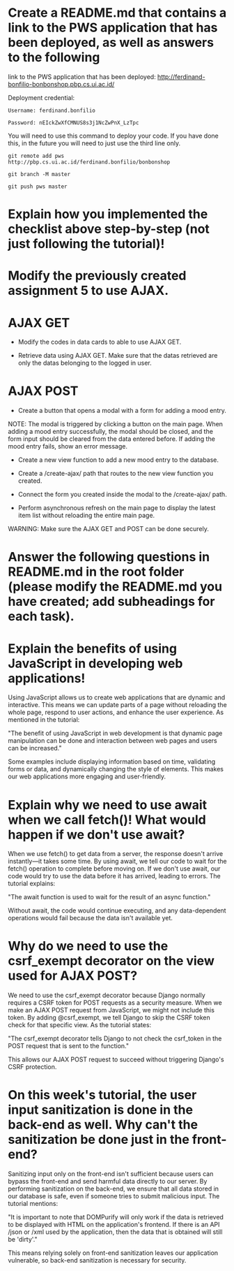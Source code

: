 Create a README.md that contains a link to the PWS application that has been deployed, as well as answers to the following
=

link to the PWS application that has been deployed: http://ferdinand-bonfilio-bonbonshop.pbp.cs.ui.ac.id/ 

Deployment credential:

```
Username: ferdinand.bonfilio

Password: nEIckZwXfCMNUS8s3j1NcZwPnX_LzTpc
```

You will need to use this command to deploy your code. If you have done this, in the future you will need to just use the third line only.

```
git remote add pws http://pbp.cs.ui.ac.id/ferdinand.bonfilio/bonbonshop

git branch -M master

git push pws master
```

Explain how you implemented the checklist above step-by-step (not just following the tutorial)!
=

Modify the previously created assignment 5 to use AJAX.
=

AJAX GET
=

- Modify the codes in data cards to able to use AJAX GET.

- Retrieve data using AJAX GET. Make sure that the datas retrieved are only the datas belonging to the logged in user.

AJAX POST
=

- Create a button that opens a modal with a form for adding a mood entry.

NOTE: The modal is triggered by clicking a button on the main page. When adding a mood entry successfully, the modal should be closed, and the form input should be cleared from the data entered before. If adding the mood entry fails, show an error message.

- Create a new view function to add a new mood entry to the database.

- Create a /create-ajax/ path that routes to the new view function you created.

- Connect the form you created inside the modal to the /create-ajax/ path.

- Perform asynchronous refresh on the main page to display the latest item list without reloading the entire main page.

WARNING: Make sure the AJAX GET and POST can be done securely.

Answer the following questions in README.md in the root folder (please modify the README.md you have created; add subheadings for each task).
= 

Explain the benefits of using JavaScript in developing web applications!
=

Using JavaScript allows us to create web applications that are dynamic and interactive. This means we can update parts of a page without reloading the whole page, respond to user actions, and enhance the user experience. As mentioned in the tutorial:

"The benefit of using JavaScript in web development is that dynamic page manipulation can be done and interaction between web pages and users can be increased."

Some examples include displaying information based on time, validating forms or data, and dynamically changing the style of elements. This makes our web applications more engaging and user-friendly.

Explain why we need to use await when we call fetch()! What would happen if we don't use await?
=

When we use fetch() to get data from a server, the response doesn't arrive instantly—it takes some time. By using await, we tell our code to wait for the fetch() operation to complete before moving on. If we don't use await, our code would try to use the data before it has arrived, leading to errors. The tutorial explains:

"The await function is used to wait for the result of an async function."

Without await, the code would continue executing, and any data-dependent operations would fail because the data isn't available yet.

Why do we need to use the csrf_exempt decorator on the view used for AJAX POST?
=

We need to use the csrf_exempt decorator because Django normally requires a CSRF token for POST requests as a security measure. When we make an AJAX POST request from JavaScript, we might not include this token. By adding @csrf_exempt, we tell Django to skip the CSRF token check for that specific view. As the tutorial states:

"The csrf_exempt decorator tells Django to not check the csrf_token in the POST request that is sent to the function."

This allows our AJAX POST request to succeed without triggering Django's CSRF protection.

On this week's tutorial, the user input sanitization is done in the back-end as well. Why can't the sanitization be done just in the front-end?
=

Sanitizing input only on the front-end isn't sufficient because users can bypass the front-end and send harmful data directly to our server. By performing sanitization on the back-end, we ensure that all data stored in our database is safe, even if someone tries to submit malicious input. The tutorial mentions:

"It is important to note that DOMPurify will only work if the data is retrieved to be displayed with HTML on the application's frontend. If there is an API /json or /xml used by the application, then the data that is obtained will still be 'dirty'."

This means relying solely on front-end sanitization leaves our application vulnerable, so back-end sanitization is necessary for security.

